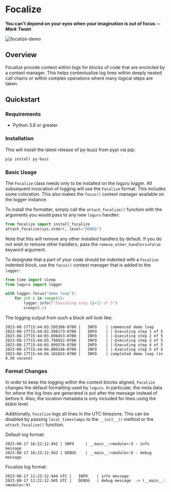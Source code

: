 # Focalize

**You can't depend on your eyes when your imagination is out of focus _--Mark Twain_**

![focalize-demo](images/demo.gif)


## Overview

Focalize provide context within logs for blocks of code that are encircled by a
context manager. This helps contextualize log lines within deeply nested call chains or
within complex operations where many logical steps are taken.


## Quickstart

### Requirements

* Python 3.8 or greater


### Installation

This will install the latest release of py-buzz from pypi via pip:

```bash
pip install py-buzz
```

### Basic Usage

The `Focalize` class needs only to be installed on the loguru logger. All subsequent
invocation of logging will use the `Focalize` format. This includes some coloration.
This also makes the `focus()` context manager available on the logger instance.

To install the formatter, simply call the `attach_focalize()` function with the
arguments you would pass to any new `loguru` handler:

```python
from focalize import install_focalize
attach_focalize(sys.stderr, level="DEBUG")
```

Note that this will remove any other installed handlers by default. If you do not wish
to remove other handlers, pass the `remove_other_handlers=False` keyword argument.

To designate that a part of your code should be indented with a `Focalize` indented
block, use the `focus()` context manager that is added to the `logger`:

```python
from time import sleep
from loguru import logger

with logger.focus("demo loop"):
    for int i in range(5):
        logger.info(f"Executing step {i+1} of 5")
        sleep(0.1)
```

The logging output from such a block will look like:

```
2023-08-17T15:44:03.595308-0700 |   INFO    | commenced demo loop
2023-08-17T15:44:03.598173-0700 |   INFO    | |-Executing step 1 of 5
2023-08-17T15:44:03.698453-0700 |   INFO    | |-Executing step 2 of 5
2023-08-17T15:44:03.798922-0700 |   INFO    | |-Executing step 3 of 5
2023-08-17T15:44:03.899576-0700 |   INFO    | |-Executing step 4 of 5
2023-08-17T15:44:04.000146-0700 |   INFO    | |-Executing step 5 of 5
2023-08-17T15:44:04.101024-0700 |   INFO    | completed demo loop (in 0.50 second)
```

### Format Changes

In order to keep the logging within the context blocks aligned, `Focalize` changes the
default formatting used by `loguru`. In particular, the meta data for _where_ the
log lines are generated is put after the message instead of before it. Also, the
location metadata is only included for lines using the `DEBUG` level.

Additionally, `Focalize` logs all lines in the UTC timezone. This can be disabled by
passing `local_timestamps` to the `__init__()` method or the `attach_focalize()`
function.

Default log format:
```
2023-08-17 16:22:12.942 | INFO     | __main__:<module>:5 - info message
2023-08-17 16:22:12.942 | DEBUG    | __main__:<module>:6 - debug message
```

Focalize log format:
```
2023-08-17 11:22:12.944 UTC |   INFO    | info message
2023-08-17 11:22:12.945 UTC |   DEBUG   | debug message  -> (__main__:<module>:9)
```
